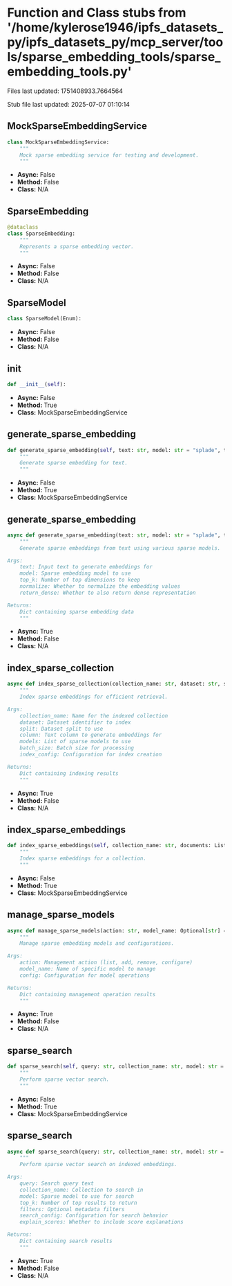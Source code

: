 # Function and Class stubs from '/home/kylerose1946/ipfs_datasets_py/ipfs_datasets_py/mcp_server/tools/sparse_embedding_tools/sparse_embedding_tools.py'

Files last updated: 1751408933.7664564

Stub file last updated: 2025-07-07 01:10:14

## MockSparseEmbeddingService

```python
class MockSparseEmbeddingService:
    """
    Mock sparse embedding service for testing and development.
    """
```
* **Async:** False
* **Method:** False
* **Class:** N/A

## SparseEmbedding

```python
@dataclass
class SparseEmbedding:
    """
    Represents a sparse embedding vector.
    """
```
* **Async:** False
* **Method:** False
* **Class:** N/A

## SparseModel

```python
class SparseModel(Enum):
```
* **Async:** False
* **Method:** False
* **Class:** N/A

## __init__

```python
def __init__(self):
```
* **Async:** False
* **Method:** True
* **Class:** MockSparseEmbeddingService

## generate_sparse_embedding

```python
def generate_sparse_embedding(self, text: str, model: str = "splade", top_k: int = 100, normalize: bool = True) -> SparseEmbedding:
    """
    Generate sparse embedding for text.
    """
```
* **Async:** False
* **Method:** True
* **Class:** MockSparseEmbeddingService

## generate_sparse_embedding

```python
async def generate_sparse_embedding(text: str, model: str = "splade", top_k: int = 100, normalize: bool = True, return_dense: bool = False) -> Dict[str, Any]:
    """
    Generate sparse embeddings from text using various sparse models.

Args:
    text: Input text to generate embeddings for
    model: Sparse embedding model to use
    top_k: Number of top dimensions to keep
    normalize: Whether to normalize the embedding values
    return_dense: Whether to also return dense representation

Returns:
    Dict containing sparse embedding data
    """
```
* **Async:** True
* **Method:** False
* **Class:** N/A

## index_sparse_collection

```python
async def index_sparse_collection(collection_name: str, dataset: str, split: str = "train", column: str = "text", models: List[str] = None, batch_size: int = 100, index_config: Optional[Dict[str, Any]] = None) -> Dict[str, Any]:
    """
    Index sparse embeddings for efficient retrieval.

Args:
    collection_name: Name for the indexed collection
    dataset: Dataset identifier to index
    split: Dataset split to use
    column: Text column to generate embeddings for
    models: List of sparse models to use
    batch_size: Batch size for processing
    index_config: Configuration for index creation

Returns:
    Dict containing indexing results
    """
```
* **Async:** True
* **Method:** False
* **Class:** N/A

## index_sparse_embeddings

```python
def index_sparse_embeddings(self, collection_name: str, documents: List[Dict[str, Any]], model: str = "splade", index_config: Optional[Dict[str, Any]] = None) -> Dict[str, Any]:
    """
    Index sparse embeddings for a collection.
    """
```
* **Async:** False
* **Method:** True
* **Class:** MockSparseEmbeddingService

## manage_sparse_models

```python
async def manage_sparse_models(action: str, model_name: Optional[str] = None, config: Optional[Dict[str, Any]] = None) -> Dict[str, Any]:
    """
    Manage sparse embedding models and configurations.

Args:
    action: Management action (list, add, remove, configure)
    model_name: Name of specific model to manage
    config: Configuration for model operations

Returns:
    Dict containing management operation results
    """
```
* **Async:** True
* **Method:** False
* **Class:** N/A

## sparse_search

```python
def sparse_search(self, query: str, collection_name: str, model: str = "splade", top_k: int = 10, filters: Optional[Dict[str, Any]] = None, search_config: Optional[Dict[str, Any]] = None) -> List[Dict[str, Any]]:
    """
    Perform sparse vector search.
    """
```
* **Async:** False
* **Method:** True
* **Class:** MockSparseEmbeddingService

## sparse_search

```python
async def sparse_search(query: str, collection_name: str, model: str = "splade", top_k: int = 10, filters: Optional[Dict[str, Any]] = None, search_config: Optional[Dict[str, Any]] = None, explain_scores: bool = False) -> Dict[str, Any]:
    """
    Perform sparse vector search on indexed embeddings.

Args:
    query: Search query text
    collection_name: Collection to search in
    model: Sparse model to use for search
    top_k: Number of top results to return
    filters: Optional metadata filters
    search_config: Configuration for search behavior
    explain_scores: Whether to include score explanations

Returns:
    Dict containing search results
    """
```
* **Async:** True
* **Method:** False
* **Class:** N/A
